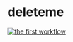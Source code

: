 # deleteme

[![the first workflow](https://github.com/Xenwar/deleteme/actions/workflows/first_example.yml/badge.svg?branch=main&event=workflow_dispatch)](https://github.com/Xenwar/deleteme/actions/workflows/first_example.yml)